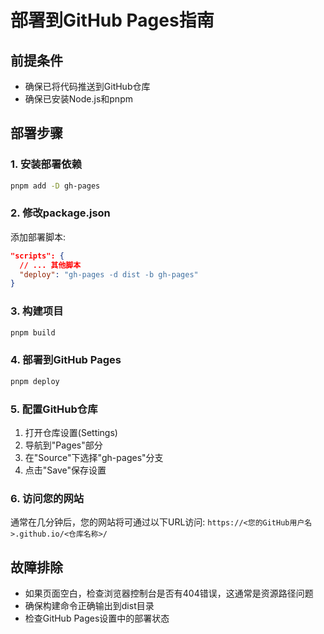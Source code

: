 # 部署到GitHub Pages指南

## 前提条件
- 确保已将代码推送到GitHub仓库
- 确保已安装Node.js和pnpm

## 部署步骤

### 1. 安装部署依赖
```bash
pnpm add -D gh-pages
```

### 2. 修改package.json
添加部署脚本:
```json
"scripts": {
  // ... 其他脚本
  "deploy": "gh-pages -d dist -b gh-pages"
}
```

### 3. 构建项目
```bash
pnpm build
```

### 4. 部署到GitHub Pages
```bash
pnpm deploy
```

### 5. 配置GitHub仓库
1. 打开仓库设置(Settings)
2. 导航到"Pages"部分
3. 在"Source"下选择"gh-pages"分支
4. 点击"Save"保存设置

### 6. 访问您的网站
通常在几分钟后，您的网站将可通过以下URL访问:
`https://<您的GitHub用户名>.github.io/<仓库名称>/`

## 故障排除
- 如果页面空白，检查浏览器控制台是否有404错误，这通常是资源路径问题
- 确保构建命令正确输出到dist目录
- 检查GitHub Pages设置中的部署状态